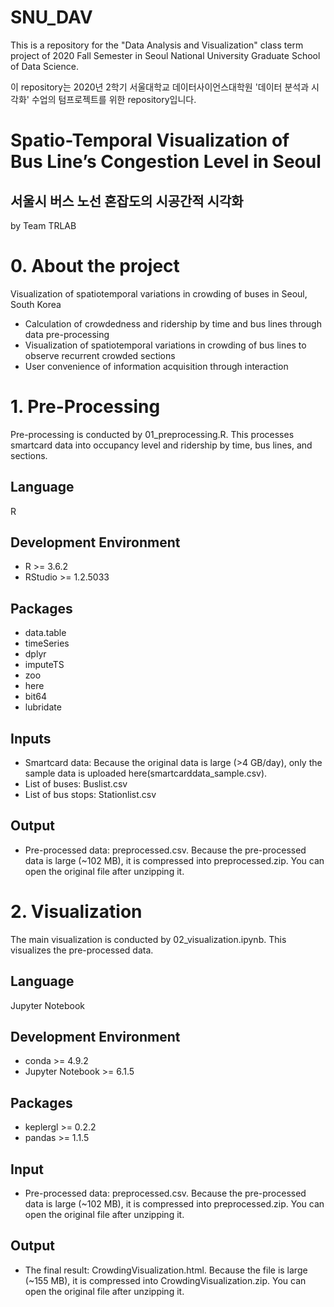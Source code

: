# SNU_DAV
This is a repository for the "Data Analysis and Visualization" class term project of 2020 Fall Semester in Seoul National University Graduate School of Data Science.

이 repository는 2020년 2학기 서울대학교 데이터사이언스대학원 '데이터 분석과 시각화' 수업의 텀프로젝트를 위한 repository입니다.

# Spatio-Temporal Visualization of Bus Line’s Congestion Level in Seoul
## 서울시 버스 노선 혼잡도의 시공간적 시각화
by Team TRLAB

# 0. About the project
Visualization of spatiotemporal variations in crowding of buses in Seoul, South Korea
- Calculation of crowdedness and ridership by time and bus lines through data pre-processing
- Visualization of spatiotemporal variations in crowding of bus lines to observe recurrent crowded sections
- User convenience of information acquisition through interaction

# 1. Pre-Processing
Pre-processing is conducted by 01_preprocessing.R. This processes smartcard data into occupancy level and ridership by time, bus lines, and sections.

## Language
R

## Development Environment
- R >= 3.6.2
- RStudio >= 1.2.5033

## Packages
 - data.table
 - timeSeries
 - dplyr
 - imputeTS
 - zoo
 - here
 - bit64
 - lubridate

## Inputs
 - Smartcard data: Because the original data is large (>4 GB/day), only the sample data is uploaded here(smartcarddata_sample.csv).
 - List of buses: Buslist.csv
 - List of bus stops: Stationlist.csv
 
## Output
 - Pre-processed data: preprocessed.csv. Because the pre-processed data is large (~102 MB), it is compressed into preprocessed.zip. You can open the original file after unzipping it.

# 2. Visualization
The main visualization is conducted by 02_visualization.ipynb. This visualizes the pre-processed data.

## Language
Jupyter Notebook

## Development Environment
- conda >= 4.9.2
- Jupyter Notebook >= 6.1.5

## Packages
- keplergl >= 0.2.2
- pandas >= 1.1.5

## Input
 - Pre-processed data: preprocessed.csv. Because the pre-processed data is large (~102 MB), it is compressed into preprocessed.zip. You can open the original file after unzipping it.
 
## Output
 - The final result: CrowdingVisualization.html. Because the file is large (~155 MB), it is compressed into CrowdingVisualization.zip. You can open the original file after unzipping it.
